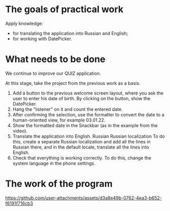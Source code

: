 # The goals of practical work
Apply knowledge:

- for translating the application into Russian and English;
- for working with DatePicker.

# What needs to be done
We continue to improve our QUIZ application. 

At this stage, take the project from the previous work as a basis.

1. Add a button to the previous welcome screen layout, where you ask the user to enter his date of birth. By clicking on the button, show the DatePicker. 
2. Hang the "listener" on it and count the entered date. 
3. After confirming the selection, use the formatter to convert the date to a human-oriented view, for example 03.01.22.
4. Show the formatted date in the Snackbar (as in the example from the video).
5. Translate the application into English. Russian Russian localization To do this, create a separate Russian localization and add all the lines in Russian there, and in the default locale, translate all the lines into English.
6. Check that everything is working correctly. To do this, change the system language in the phone settings.

# The work of the program


https://github.com/user-attachments/assets/d3a8e49b-0762-4ea3-b652-f6191f716cb3

